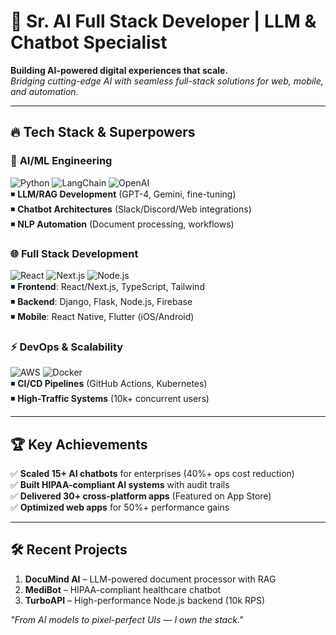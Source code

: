# 🚀 Sr. AI Full Stack Developer | LLM & Chatbot Specialist 

**Building AI-powered digital experiences that scale.**  
*Bridging cutting-edge AI with seamless full-stack solutions for web, mobile, and automation.*

---

## 🔥 **Tech Stack & Superpowers**  

### 🤖 **AI/ML Engineering**  
![Python](https://img.shields.io/badge/Python-3776AB?style=flat&logo=python&logoColor=white)
![LangChain](https://img.shields.io/badge/LangChain-00ADD8?style=flat&logo=python&logoColor=white)
![OpenAI](https://img.shields.io/badge/OpenAI-412991?style=flat&logo=openai&logoColor=white)  
◾ **LLM/RAG Development** (GPT-4, Gemini, fine-tuning)  
◾ **Chatbot Architectures** (Slack/Discord/Web integrations)  
◾ **NLP Automation** (Document processing, workflows)  

### 🌐 **Full Stack Development**  
![React](https://img.shields.io/badge/React-61DAFB?style=flat&logo=react&logoColor=black)
![Next.js](https://img.shields.io/badge/Next.js-000000?style=flat&logo=nextdotjs&logoColor=white)
![Node.js](https://img.shields.io/badge/Node.js-339933?style=flat&logo=nodedotjs&logoColor=white)  
◾ **Frontend**: React/Next.js, TypeScript, Tailwind  
◾ **Backend**: Django, Flask, Node.js, Firebase  
◾ **Mobile**: React Native, Flutter (iOS/Android)  

### ⚡ **DevOps & Scalability**  
![AWS](https://img.shields.io/badge/AWS-232F3E?style=flat&logo=amazonaws&logoColor=white)
![Docker](https://img.shields.io/badge/Docker-2496ED?style=flat&logo=docker&logoColor=white)  
◾ **CI/CD Pipelines** (GitHub Actions, Kubernetes)  
◾ **High-Traffic Systems** (10k+ concurrent users)  

---

## 🏆 **Key Achievements**  
✅ **Scaled 15+ AI chatbots** for enterprises (40%+ ops cost reduction)  
✅ **Built HIPAA-compliant AI systems** with audit trails  
✅ **Delivered 30+ cross-platform apps** (Featured on App Store)  
✅ **Optimized web apps** for 50%+ performance gains  

---

## 🛠️ **Recent Projects**  
1. **DocuMind AI** – LLM-powered document processor with RAG
2. **MediBot** – HIPAA-compliant healthcare chatbot
3. **TurboAPI** – High-performance Node.js backend (10k RPS)  

*"From AI models to pixel-perfect UIs — I own the stack."*  

